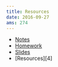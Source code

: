 ```yaml
---
title: Resources
date: 2016-09-27
ams: 274
---
```


- [Notes][1]
- [Homework][2]
- [Slides][3]
- [Resources][4]

[1]: https://github.com/luiarthur/GLM_AMS274/tree/master/notes
[2]: https://github.com/luiarthur/GLM_AMS274/tree/master/hw
[3]: https://github.com/luiarthur/GLM_AMS274/tree/master/slides
[3]: https://github.com/luiarthur/GLM_AMS274/tree/master/resources
